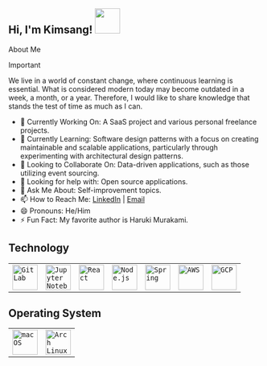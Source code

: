 <h2> Hi, I'm Kimsang! <img src="https://media.giphy.com/media/mGcNjsfWAjY5AEZNw6/giphy.gif" width="50"></h2>

About Me
> [!IMPORTANT]
> We live in a world of constant change, where continuous learning is essential. What is considered modern today may become outdated in a week, a month, or a year. Therefore, I would like to share knowledge that stands the test of time as much as I can.

- 🔭 Currently Working On: A SaaS project and various personal freelance projects.
- 🌱 Currently Learning: Software design patterns with a focus on creating maintainable and scalable applications, particularly through experimenting with architectural design patterns.
- 👯 Looking to Collaborate On: Data-driven applications, such as those utilizing event sourcing.
- 🤔 Looking for help with: Open source applications.
- 💬 Ask Me About: Self-improvement topics.
- 📫 How to Reach Me: [LinkedIn](www.linkedin.com/in/kimsang-mok) | [Email](kimsang.mok01@gmail.com)
- 😄 Pronouns: He/Him
- ⚡ Fun Fact: My favorite author is Haruki Murakami.

## Technology
<table>
	<tr>
		<td><code><img width="50" src="https://user-images.githubusercontent.com/25181517/192108376-c675d39b-90f6-4073-bde6-5a9291644657.png" alt="GitLab" title="GitLab"/></code></td>
		<td><code><img width="50" src="https://user-images.githubusercontent.com/25181517/183914128-3fc88b4a-4ac1-40e6-9443-9a30182379b7.png" alt="Jupyter Notebook" title="Jupyter Notebook"/></code></td>
		<td><code><img width="50" src="https://user-images.githubusercontent.com/25181517/183897015-94a058a6-b86e-4e42-a37f-bf92061753e5.png" alt="React" title="React"/></code></td>
		<td><code><img width="50" src="https://user-images.githubusercontent.com/25181517/183568594-85e280a7-0d7e-4d1a-9028-c8c2209e073c.png" alt="Node.js" title="Node.js"/></code></td>
		<td><code><img width="50" src="https://user-images.githubusercontent.com/25181517/117201470-f6d56780-adec-11eb-8f7c-e70e376cfd07.png" alt="Spring" title="Spring"/></code></td>
		<td><code><img width="50" src="https://user-images.githubusercontent.com/25181517/183896132-54262f2e-6d98-41e3-8888-e40ab5a17326.png" alt="AWS" title="AWS"/></code></td>
		<td><code><img width="50" src="https://user-images.githubusercontent.com/25181517/183911547-990692bc-8411-4878-99a0-43506cdb69cf.png" alt="GCP" title="GCP"/></code></td>
	</tr>
</table>

## Operating System
<table>
	<tr>
		<td><code><img width="50" src="https://user-images.githubusercontent.com/25181517/186884152-ae609cca-8cf1-4175-8d60-1ce1fa078ca2.png" alt="macOS" title="macOS"/></code></td>
		<td><code><img width="50" src="https://user-images.githubusercontent.com/25181517/186884156-e63da389-f3e1-4dca-a6c1-d76e886ba22a.png" alt="Arch Linux" title="Arch Linux"/></code></td>
	</tr>
</table>
<!--
**kimsang-mok/kimsang-mok** is a ✨ _special_ ✨ repository because its `README.md` (this file) appears on your GitHub profile.

Here are some ideas to get you started:

- 🔭 I’m currently working on ...
- 🌱 I’m currently learning ...
- 👯 I’m looking to collaborate on ...
- 🤔 I’m looking for help with ...
- 💬 Ask me about ...
- 📫 How to reach me: ...
- 😄 Pronouns: ...
- ⚡ Fun fact: ...
-->
